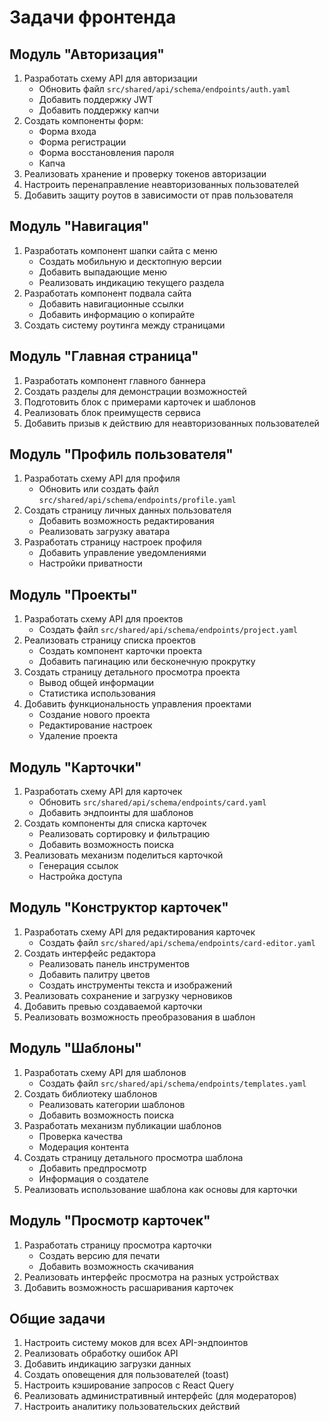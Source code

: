 # Задачи фронтенда

## Модуль "Авторизация"

1. Разработать схему API для авторизации
   - Обновить файл `src/shared/api/schema/endpoints/auth.yaml`
   - Добавить поддержку JWT
   - Добавить поддержку капчи
2. Создать компоненты форм:
   - Форма входа
   - Форма регистрации
   - Форма восстановления пароля
   - Капча
3. Реализовать хранение и проверку токенов авторизации
4. Настроить перенаправление неавторизованных пользователей
5. Добавить защиту роутов в зависимости от прав пользователя

## Модуль "Навигация"

1. Разработать компонент шапки сайта с меню
   - Создать мобильную и десктопную версии
   - Добавить выпадающие меню
   - Реализовать индикацию текущего раздела
2. Разработать компонент подвала сайта
   - Добавить навигационные ссылки
   - Добавить информацию о копирайте
3. Создать систему роутинга между страницами

## Модуль "Главная страница"

1. Разработать компонент главного баннера
2. Создать разделы для демонстрации возможностей
3. Подготовить блок с примерами карточек и шаблонов
4. Реализовать блок преимуществ сервиса
5. Добавить призыв к действию для неавторизованных пользователей

## Модуль "Профиль пользователя"

1. Разработать схему API для профиля
   - Обновить или создать файл `src/shared/api/schema/endpoints/profile.yaml`
2. Создать страницу личных данных пользователя
   - Добавить возможность редактирования
   - Реализовать загрузку аватара
3. Разработать страницу настроек профиля
   - Добавить управление уведомлениями
   - Настройки приватности

## Модуль "Проекты"

1. Разработать схему API для проектов
   - Создать файл `src/shared/api/schema/endpoints/project.yaml`
2. Реализовать страницу списка проектов
   - Создать компонент карточки проекта
   - Добавить пагинацию или бесконечную прокрутку
3. Создать страницу детального просмотра проекта
   - Вывод общей информации
   - Статистика использования
4. Добавить функциональность управления проектами
   - Создание нового проекта
   - Редактирование настроек
   - Удаление проекта

## Модуль "Карточки"

1. Разработать схему API для карточек
   - Обновить `src/shared/api/schema/endpoints/card.yaml`
   - Добавить эндпоинты для шаблонов
2. Создать компоненты для списка карточек
   - Реализовать сортировку и фильтрацию
   - Добавить возможность поиска
3. Реализовать механизм поделиться карточкой
   - Генерация ссылок
   - Настройка доступа

## Модуль "Конструктор карточек"

1. Разработать схему API для редактирования карточек
   - Создать файл `src/shared/api/schema/endpoints/card-editor.yaml`
2. Создать интерфейс редактора
   - Реализовать панель инструментов
   - Добавить палитру цветов
   - Создать инструменты текста и изображений
3. Реализовать сохранение и загрузку черновиков
4. Добавить превью создаваемой карточки
5. Реализовать возможность преобразования в шаблон

## Модуль "Шаблоны"

1. Разработать схему API для шаблонов
   - Создать файл `src/shared/api/schema/endpoints/templates.yaml`
2. Создать библиотеку шаблонов
   - Реализовать категории шаблонов
   - Добавить возможность поиска
3. Разработать механизм публикации шаблонов
   - Проверка качества
   - Модерация контента
4. Создать страницу детального просмотра шаблона
   - Добавить предпросмотр
   - Информация о создателе
5. Реализовать использование шаблона как основы для карточки

## Модуль "Просмотр карточек"

1. Разработать страницу просмотра карточки
   - Создать версию для печати
   - Добавить возможность скачивания
2. Реализовать интерфейс просмотра на разных устройствах
3. Добавить возможность расшаривания карточек

## Общие задачи

1. Настроить систему моков для всех API-эндпоинтов
2. Реализовать обработку ошибок API
3. Добавить индикацию загрузки данных
4. Создать оповещения для пользователей (toast)
5. Настроить кэширование запросов с React Query
6. Реализовать административный интерфейс (для модераторов)
7. Настроить аналитику пользовательских действий
